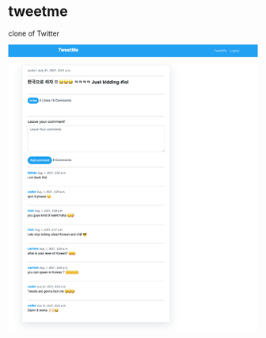 # tweetme
clone of Twitter

![alt text](https://github.com/barkhayot/tweetme/blob/main/screencapture-localhost-8000-tweet-5-2021-08-01-12_30_33.jpg)
